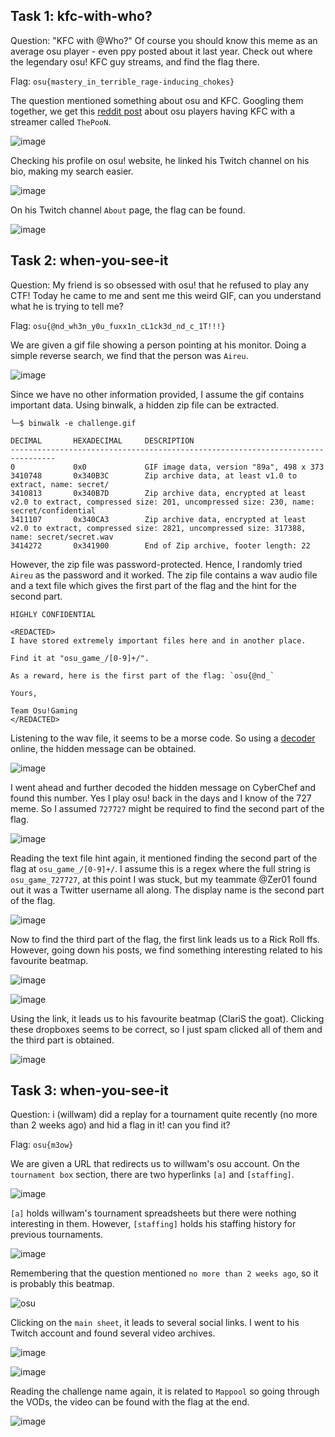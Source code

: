## Task 1: kfc-with-who?
Question: "KFC with @‌Who?"
Of course you should know this meme as an average osu player - even ppy posted about it last year.
Check out where the legendary osu! KFC guy streams, and find the flag there.

Flag: `osu{mastery_in_terrible_rage-inducing_chokes}`

The question mentioned something about osu and KFC. Googling them together, we get this [reddit post](https://www.reddit.com/r/osugame/comments/15keb8j/everyone_is_having_kfc_with_thepoon_lol_d/) about osu players having KFC with a streamer called `ThePooN`. 

![image](https://github.com/warlocksmurf/onlinectf-writeups/assets/121353711/a33f0cb5-36f3-4adb-8df1-957fe1ad785e)

Checking his profile on osu! website, he linked his Twitch channel on his bio, making my search easier.

![image](https://github.com/warlocksmurf/onlinectf-writeups/assets/121353711/ef33e760-81a8-4c1c-b12a-983228c07eac)

On his Twitch channel `About` page, the flag can be found.

![image](https://github.com/warlocksmurf/onlinectf-writeups/assets/121353711/9b0aff86-95fb-43ce-bbc5-23ec113387b9)

## Task 2: when-you-see-it
Question: My friend is so obsessed with osu! that he refused to play any CTF! Today he came to me and sent me this weird GIF, can you understand what he is trying to tell me?

Flag: `osu{@nd_wh3n_y0u_fuxx1n_cL1ck3d_nd_c_1T!!!}`

We are given a gif file showing a person pointing at his monitor. Doing a simple reverse search, we find that the person was `Aireu`.

![image](https://github.com/warlocksmurf/onlinectf-writeups/assets/121353711/69e5750f-650e-4bd8-b5b0-f7937d4bfe20)

Since we have no other information provided, I assume the gif contains important data. Using binwalk, a hidden zip file can be extracted.

```
└─$ binwalk -e challenge.gif 

DECIMAL       HEXADECIMAL     DESCRIPTION
--------------------------------------------------------------------------------
0             0x0             GIF image data, version "89a", 498 x 373
3410748       0x340B3C        Zip archive data, at least v1.0 to extract, name: secret/
3410813       0x340B7D        Zip archive data, encrypted at least v2.0 to extract, compressed size: 201, uncompressed size: 230, name: secret/confidential
3411107       0x340CA3        Zip archive data, encrypted at least v2.0 to extract, compressed size: 2821, uncompressed size: 317388, name: secret/secret.wav
3414272       0x341900        End of Zip archive, footer length: 22
```

However, the zip file was password-protected. Hence, I randomly tried `Aireu` as the password and it worked. The zip file contains a wav audio file and a text file which gives the first part of the flag and the hint for the second part.

```
HIGHLY CONFIDENTIAL

<REDACTED>
I have stored extremely important files here and in another place.

Find it at "osu_game_/[0-9]+/".

As a reward, here is the first part of the flag: `osu{@nd_`

Yours,

Team Osu!Gaming
</REDACTED>
```

Listening to the wav file, it seems to be a morse code. So using a [decoder](https://morsecode.world/international/decoder/audio-decoder-adaptive.html) online, the hidden message can be obtained.

![image](https://github.com/warlocksmurf/onlinectf-writeups/assets/121353711/bed37de8-f52c-4541-95c6-340f574eb599)

I went ahead and further decoded the hidden message on CyberChef and found this number. Yes I play osu! back in the days and I know of the 727 meme. So I assumed `727727` might be required to find the second part of the flag.

![image](https://github.com/warlocksmurf/onlinectf-writeups/assets/121353711/be3b130b-eb7a-4f53-acb7-9c1fecdfd30b)

Reading the text file hint again, it mentioned finding the second part of the flag at `osu_game_/[0-9]+/`. I assume this is a regex where the full string is `osu_game_727727`, at this point I was stuck, but my teammate @Zer01 found out it was a Twitter username all along. The display name is the second part of the flag.

![image](https://github.com/warlocksmurf/onlinectf-writeups/assets/121353711/ed509e00-c4f3-4caf-a176-33fb570383a4)

Now to find the third part of the flag, the first link leads us to a Rick Roll ffs. However, going down his posts, we find something interesting related to his favourite beatmap.

![image](https://github.com/warlocksmurf/onlinectf-writeups/assets/121353711/c7aaa962-9a2a-4a2b-9457-bd1cc58bf76f)

![image](https://github.com/warlocksmurf/onlinectf-writeups/assets/121353711/66e93ffe-8497-4f88-b251-e0ead9c5d469)

Using the link, it leads us to his favourite beatmap (ClariS the goat). Clicking these dropboxes seems to be correct, so I just spam clicked all of them and the third part is obtained.

![image](https://github.com/warlocksmurf/onlinectf-writeups/assets/121353711/36fdee5d-7227-4afc-9e27-8f6be3cecd4b)

## Task 3: when-you-see-it
Question: i (willwam) did a replay for a tournament quite recently (no more than 2 weeks ago) and hid a flag in it! can you find it?

Flag: `osu{m3ow}`

We are given a URL that redirects us to willwam's osu account. On the `tournament box` section, there are two hyperlinks `[a]` and `[staffing]`.

![image](https://github.com/warlocksmurf/onlinectf-writeups/assets/121353711/4a88c569-9b7f-4c65-acac-32a678e7e298)

`[a]` holds willwam's tournament spreadsheets but there were nothing interesting in them. However, `[staffing]` holds his staffing history for previous tournaments.

![image](https://github.com/warlocksmurf/onlinectf-writeups/assets/121353711/685d1a22-5337-47f2-9ddb-7195c4e26ccb)

Remembering that the question mentioned `no more than 2 weeks ago`, so it is probably this beatmap.

![osu](https://github.com/warlocksmurf/onlinectf-writeups/assets/121353711/fb71d5b4-9f1a-4233-807c-fc199266752f)

Clicking on the `main sheet`, it leads to several social links. I went to his Twitch account and found several video archives.

![image](https://github.com/warlocksmurf/onlinectf-writeups/assets/121353711/7892c9b8-f6eb-4946-952b-e3bd4ec48983)

![image](https://github.com/warlocksmurf/onlinectf-writeups/assets/121353711/50c70897-8e71-4dc5-b288-85ea8f19ce5e)

Reading the challenge name again, it is related to `Mappool` so going through the VODs, the video can be found with the flag at the end.

![image](https://github.com/warlocksmurf/onlinectf-writeups/assets/121353711/0f624b85-a79f-4b37-b17d-bc14b35fcf5d)

